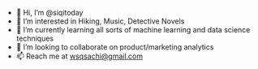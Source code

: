 - 👋 Hi, I’m @siqitoday
- 👀 I’m interested in Hiking, Music, Detective Novels
- 🌱 I’m currently learning all sorts of machine learning and data science techniques
- 💞️ I’m looking to collaborate on product/marketing analytics
- 📫 Reach me at wsqsachi@gmail.com
